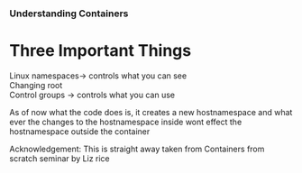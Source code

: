 ### Understanding Containers

# Three Important Things
Linux namespaces-> controls what you can see <br />
Changing root <br />
Control groups -> controls what you can use <br />

As of now what the code does is, it creates a new hostnamespace and what ever the changes to the hostnamespace inside wont effect the hostnamespace outside the container



Acknowledgement: This is straight away taken from Containers from scratch seminar by Liz rice
